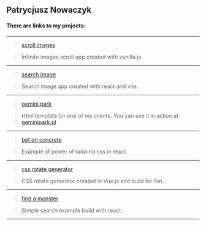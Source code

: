 ## Patrycjusz Nowaczyk

#### There are links to my projects:
   ---
> [scroll images](https://patrycjusznowaczyk.github.io/unsplash-vanilla-js/)

> Infinite images scroll app created with vanilla js.

   ---
> [search image](https://patrycjusznowaczyk.github.io/unsplash-react/)

> Search image app created with react and vite.

   ---
> [gemini park](https://patrycjusznowaczyk.github.io/gemini/)

> Html template for one of my clients. You can see it in action at [geminipark.pl](https://geminipark.pl)

   ---
> [bet on concrete](https://patrycjusznowaczyk.github.io/bet_on_concrete/)

> Example of power of tailwind css in react.

   ---
> [css rotate generator](https://patrycjusznowaczyk.github.io/vue_generate_rotate/)

> CSS rotate generator created in Vue.js and build for fun.
   
   ---
> [find a monster](https://patrycjusznowaczyk.github.io/react_find_your_monster/)

> Simple search example build with react.

   ---
